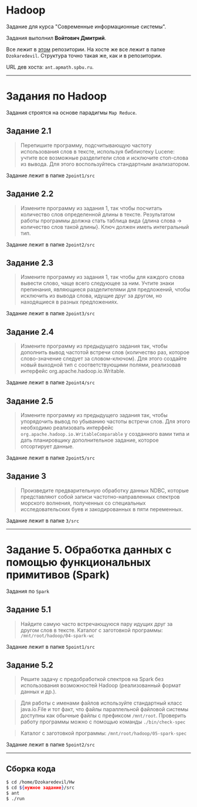 # Hadoop

Задание для курса "Современные информационные системы".

Задания выполнил **Войтович Дмитрий**.

Все лежит в [этом](https://github.com/Dzokaredevil/Hadoop) репозитории.
На хосте же все лежит в папке `Dzokaredevil`. Структура точно такая же, как и в репозитории.

URL дев хоста: `ant.apmath.spbu.ru`.

---

# Задания по Hadoop

Задания строятся на основе парадигмы `Map Reduce`.

## Задание 2.1

> Перепишите программу, подсчитывающую частоту использования слов в тексте, используя библиотеку Lucene: учтите все возможные разделители слов и исключите стоп-слова из вывода. Для этого воспользуйтесь стандартным анализатором.

Задание лежит в папке `2point1/src`


## Задание 2.2

> Измените программу из задания 1, так чтобы посчитать количество слов определенной длины в тексте. Результатом работы программы должна стать таблица вида {длина слова → количество слов такой длины}. Ключ должен иметь интегральный тип.

Задание лежит в папке `2point2/src`


## Задание 2.3

> Измените программу из задания 1, так чтобы для каждого слова вывести слово, чаще всего следующее за ним. Учтите знаки препинания, являющиеся разделителями для предложений, чтобы исключить из вывода слова, идущие друг за другом, но находящиеся в разных предложениях.

Задание лежит в папке `2point3/src`


## Задание 2.4

> Измените программу из предыдущего задания так, чтобы дополнить вывод частотой встречи слов (количество раз, которое слово-значение следует за словом-ключом). Для этого создайте новый выходной тип с соответствующими полями, реализовав интерфейс org.apache.hadoop.io.Writable.

Задание лежит в папке `2point4/src`


## Задание 2.5

> Измените программу из предыдущего задания так, чтобы упорядочить вывод по убыванию частоты встречи слов. Для этого необходимо реализовать интерфейс `org.apache.hadoop.io.WritableComparable` у созданного вами типа и дать планировщику дополнительное задание, которое отсортирует данные.

Задание лежит в папке `2point5/src`


## Задание 3

> Произведите предварительную обработку данных NDBC, которые представляют собой записи частотно-направленных спектров морского волнения, полученных со специальных исследовательских буев и закодированных в пяти переменных.


Задание лежит в папке `3/src`

---


# Задание 5. Обработка данных с помощью функциональных примитивов (Spark)

Задания по `Spark`

## Задание 5.1

> Найдите самую часто встречающуюся пару идущих друг за другом слов в тексте. Каталог с заготовкой программы: `/mnt/root/hadoop/04-spark-wc`

Задание лежит в папке `5point1/src`


## Задание 5.2

> Решите задачу с предобработкой спектров на Spark без использования возможностей Hadoop (реализованный формат данных и др.).

>Для работы с именами файлов используйте стандартный класс java.io.File и тот факт, что файлы параллельной файловой системы доступны как обычные файлы с префиксом `/mnt/root`. Проверить работу программы можно с помощью команды `./bin/check-spec`

> Каталог с заготовкой программы: `/mnt/root/hadoop/05-spark-spec`

Задание лежит в папке `5point2/src`

---

## Сборка кода

```bash
$ cd /home/Dzokaredevil/Hw
$ cd ${нужное задание}/src
$ ant
$ ./run
```

